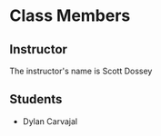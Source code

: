 # Class Members

## Instructor

The instructor's name is Scott Dossey

## Students

* Dylan Carvajal
